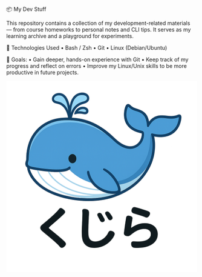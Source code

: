 📦 My Dev Stuff

This repository contains a collection of my development-related materials — from course homeworks to personal notes and CLI tips.
It serves as my learning archive and a playground for experiments.

🔧 Technologies Used
	•	Bash / Zsh
	•	Git
	•	Linux (Debian/Ubuntu)

🧰 Goals:
	• Gain deeper, hands-on experience with Git
	• Keep track of my progress and reflect on errors
	• Improve my Linux/Unix skills to be more productive 
	  in future projects.

![Kujira](Assets/images/kujira.png)
